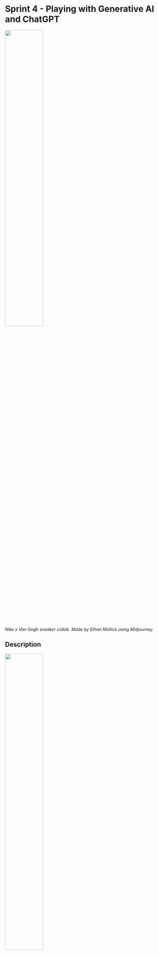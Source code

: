 # Sprint 4 - Playing with Generative AI and ChatGPT

<img src="https://pbs.twimg.com/media/FrbBE0YWAAIxxa6?format=jpg&name=medium" width="50%" />

*Nike x Van Gogh sneaker collab. Made by Ethan Mollick using Midjourney.*

## Description

<img src="https://pbs.twimg.com/media/FrVy9LVWcAEPLME?format=jpg&name=medium" width="50%" />

*Lady Ada Lovelace programming by Ethan Mollick*


We've already talked about ChatGPT and generative AI. It is, to say the least, a *big freakin' deal*. So let's learn about it.

The goal of this unit is to give you time and activities to explore ChatGPT and other generative AI tools. Our goal is to build a **nuanced** understanding of these models can and can't do well, then think about how they can enhance learning and teaching.

## Disclaimers

The deliverables are intentionally open-ended. I'll be giving you some tips in class and working on your prompts with you. I'm giving you the **freedom to experiment** and build up your own understanding.

Remember that your other classes may have different policies for AI use! Check with your other professors before using any AI tool on their assignments and comply with their directions.

The most important rule of working with language models is that **you cannot trust them**. Although the GPT models are generally good at answering conceptual questions, they will easily "hallucinate" false information in response to your prompts. **You can't trust any output from GPT unless you know it's true from your own knowledge or can verify it from other non-AI sources".


## Tools

We're mostly going to use ChatGPT for text generation. The new GPT-4 model is out, and we'll use it if we can, but the older GPT-3.5 model is still suitable for our purposes.

For image generation, I like Midjourney and Playground AI, discussed in more detail below.

Other tools you may find helpful:

- The Bing search AI, which is free but requires joining a waiting list to get access. It can search the Internet and uses a language model to summarize what it finds, which makes it a powerful research tool. It also includes links to the sites that it pulls information from. I'm not requiring you to use Bing, but I recommend putting yourself on the waitlist to get access to it.

- [Phind](https://www.phind.com/), another AI search engine. It's nominally targeted at "developers" but can be another useful free research tool.

## Deliverables

<img src="https://preview.redd.it/tlzm7apmvbna1.png?width=1568&format=png&auto=webp&v=enabled&s=d33f7e85158543900699450e8b5a2d1f125de775" width="50%" />

*Edward Hopper's 'Bored Women Looking at Their Smartphones' by Reddit user u/uriba*

To start, sign up for an OpenAI account (which lets you access ChatGPT) and an account for one of the image generation services, which I'll discuss in more detail below. Our goal is to use those tools to complete the following projects. Here are some general guidelines.

- You are expected to use AI tools for these assignments, in whatever way you find useful. That doesn't mean your entire piece has to be generated by AI. 

- As you're completing each assignnment, keep a **working log**, describing what you did at each step, the AI's output, and your evaluation of that output. This doesn't have to be formal, just keep an open document and write notes into it as you go. You want to be able to document your writing process and explain how both you and ChatGPT contributed to the ultimate results.

### Concept Mash-Up

As we'll discuss in class, large language models like GPT have a very strong **concept model**. In particular, they're good at taking seemingly unrelated ideas and smashing them together in interesting ways.

For your first assignment, take two seemingly unrelated ideas that you've learned about in two of your classes. You can pick what these are (and try multiple variations before you settle on a final one), but try to pick things that don't have an obvious relationship.

- Use ChatGPT to generate ideas for an essay on a surprising relationship between your two topics. Play around with your prompt and run the query multiple times to generate several ideas.

- Once you have a good idea, experiment with using ChatGPT to flesh it out. There are lots of paths you can take; start by reading Ethan Mollick's article on writing with ChatGPT (linked below) and use his ideas. You should shoot for a length of 400-600 words.

### Autograding

Once you have a draft, create a rubric to assess the quality of your essay; I'll give you some tips on this in class.

Use your rubric and ask ChatGPT to assess the quality of your essay. Improve the document in response to its feedback until it reports that your essay is meeting the goals of the rubric.

### Ethics Explainer

The second assignment is a traditional essay-style article. You're going to write an "explainer" piece on ethics and AI. 

You may remember learning about three basic ethical philosophies in a previous course:

- **Virtue ethics**, associated with Aristotle and Confucius, which focuses on developing good moral character and attitudes, but not necessarily following prescriptive ethical rules.

- **Deontological ethics**, associated with Immanuel Kant, which is about articulating and following universal moral guidelines and emphasizes the inherent worth of all people.

- **Consequentialist ethics**, associated with John Stuart Mill's principle of utilitarianism, which judges acts by their outcomes, not intentions, and seeks the greatest good for the most people.

Now consider the following prompt:

> How would a follower of each of these three ethical philosophies advocate for the ethical development and use of artificial intelligence in society? Give examples of the **specific arguments** that each philosopher might make.

Your paper should have an introduction, a conclusion, and a section for each of the three philosophies. Within each section, you should give an overview of the philosophy, how it approaches the question of ethical behaviors, and a discussion of how that philosophy would evaluate artificial intelligence, including examples of the kind of arguments it would make.

Tips:

- This article is an "explainer", not a "formal academic essay" - whatever that means. Don't be boring!

- You're probably going to start by pasting the prompt into ChatGPT. That's fine and it will give you a starting point, but it's not going to give you the finished product.

- **Think critically** about the AI's output. What does it do well and what does it do poorly? It's easy to be impressed by clean, grammatical sentences, but pay attention to the actual **content** of the output and how it relates to the goals of the essay.

- **Get specific**. ChatGPT does a good job giving high-level summaries of concepts, but your paper should get beyond summary and offer specific, detailed arguments. ChatGPT can help you craft those, but you have to push it.

- **Use creative prompting** and collaborative editing. Read Ethan Mollick's articles, linked below, and apply his strategies.

- **Remain skeptical**. Remember that AI models can easily generate made-up facts. Don't trust ChatGPT's output unless you know it's true or can verify it from another source!

### Illustration

Imagine that your articles are going to run in a general interest magazine. Use an AI tool to create image that can accompany each one. You can decide on the form and theme of the image, but the goal is to produce something of good quality that could plausibly appear in a real publication.

I recommend two different tools:

- **Midjourney** is the easiest image-creation tool in the current landscape. It runs as a Discord bot, so there's a bit of a learning curve in starting to use it, but it does an **extremely good job** of converting prompts into high quality images. It's best for photorealistic images, fantasy/sci-fi concept art, and some anime illustrations. You only get 25 free images before you have to subscribe, but that's enough to give you an idea of what Midjourney can do.

- **Playground AI** is a web-based service that uses Stable Diffusion, an open-source image generation AI. Stable Diffusion benefits from a larger open-source developer community that's pushing the tech forward, but it's also less tuned that Midjourney, so getting good quality images requires more effort. Right now, Playground AI lets you make up to 1000 free images per day, so it's easy to experiment with.

FYI: both sites have content filters that will reject inappropriate requests. Therefore, I think the risks associated with accidentally creating or viewing NSFW content on either service are extremely low and I feel comfortable experimenting with them in our class. If you have concerns about this point please let me know.


### Reflection

You must complete the other deliverables before doing this one. Write a short reflective paper (about 400-600 words) describing your experiences writing and creating with generative AI tools. You're free to write what you feel is best, but consider the following questions:

- What did you think about generative AI tools before you started this unit?
- What was easy for you? What did you like about using these tools?
- What was hard? What did you not like?
- How has your awareness of the strengths and weaknesses of generative AI changed over the course of the unit?
- What ideas do you have for future explorations?


## Reading

<img src="https://preview.redd.it/dvuhb3hur4na1.png?width=640&crop=smart&auto=webp&v=enabled&s=f1b8e65efbdad0ca0285a7ba196d23cbf45b776e" width="50%" />

*Delicate interior by Reddit user u/justmitya*

The following articles will help you understand and work with generative AI.

Ethan Mollick has produced a lot of practical articles on using AI in the classroom. Start with the following:

- [My class required AI. Here's what I've learned](https://oneusefulthing.substack.com/p/my-class-required-ai-heres-what-ive)
- [The practical guide to using AI to do stuff](https://oneusefulthing.substack.com/p/the-practical-guide-to-using-ai-to)
- [Guide to writing with ChatGPT](https://oneusefulthing.substack.com/p/how-to-use-chatgpt-to-boost-your)

For a critical perspective focused on education, I like this article from writing professor John Warner:

- [ChatGPT can't kill anything worth preserving](https://biblioracle.substack.com/p/chatgpt-cant-kill-anything-worth)

For Playground AI / Stable Diffusion, I like Jon Stokes' guides. The series is long, so don't try to read it before you start working. Play around with the tools first, then come back and do some background reading.

- [Getting started with Stable Diffusion](https://www.jonstokes.com/p/getting-started-with-stable-diffusion). The first part is general background on machine learning, which you can skim. The second and third parts are the main discussion of SD's workflow.

General background / thinkpieces:

- [ChatGPT is a blurry JPEG of the web](https://archive.ph/VbwGB). Widely cited essay about how ChatGPT returns an "average" of the views it encountered during training.

- [I say this unironically: our society is not prepared for this much awesome](https://www.jonstokes.com/p/i-say-this-unironically-our-society). Another Jon Stokes article about what happens when everyone can make ``good'' cultural products instantly. Will education get rekt?

